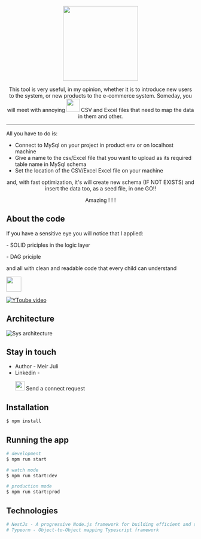 <p align="center">
  <img src="https://blog.openblocks.dev/_gatsby/image/376626d2b0c5c4aa79daa5c53f49e2d4/2a22caff1b12eeed23153a33837aa41c/how-to-import-or-export-csv-excel-files-in-mysql-header.avif?u=https%3A%2F%2Fimages.ctfassets.net%2F1cnhuyin0xyv%2F4oMvT4BKvC39woUGzrZh6a%2Fec4408701ef2d2e9e273c9aa8d670a58%2Fhow-to-import-or-export-csv-excel-files-in-mysql-header.png&a=w%3D1448%26h%3D642%26fm%3Davif%26q%3D75&cd=2023-02-10T07%3A17%3A29.650Z" width="200" />
</p>

<p align="center">
  This tool is very useful, in my opinion, whether it is to introduce new users to the system,  or new products to the e-commerce system. Someday, you will meet with annoying <img src="https://m.media-amazon.com/images/W/MEDIAX_792452-T2/images/I/719IQp4yPuL._SX522_.jpg" width=35 height=35 /> CSV and Excel files that need to map the data in them and other.
<hr/>
 All you have to do is: <ul>
   <li>Connect to MySql on your project in product env or on localhost machine</li>
   <li>Give a name to the csv/Excel file that you want to upload as its required table name in MySql schema</li>
   <li>Set the location of the CSV/Excel Excel file on your machine</li>
 </ul> 
</p>
  <p align="center" style={color:'red'}>and, with fast optimization, it's will create new schema (IF NOT EXISTS) and insert the data too, as a seed file, in one GO!!</p>
  <p align="center" font-size="22px"> Amazing ! ! ! </p>

  ## About the code
  <p>If you have a sensitive eye you will notice that I applied:</p> 
    <p>- SOLID priciples in the logic layer</p>
    <p>- DAG priciple</p> 
    <p>and all with clean and readable code that every child can understand</p><img src="https://storage.googleapis.com/sticker-prod/NFYUpmqjfGbOHVAUydxk/cover.thumb256.png" width=40 height=40/>

  [![YToube video](https://www.youtube.com/watch?v=Jwo1TUFAEsA)](https://github.com/HeloyoM/csv-transporter/assets/57059886/636137ea-7e9c-4ebe-8728-b88c13cf1817)
  
  ## Architecture
  ![Sys architecture](https://github.com/HeloyoM/csv-transporter/assets/57059886/018ec208-387d-4866-87db-41c072cc9fd4)

  ## Stay in touch

- Author - Meir Juli
- Linkedin -
  <p><a href="https://www.linkedin.com/in/meir-juli-a301a5197" target="_blank"><img src="https://cdn2.iconfinder.com/data/icons/social-media-2285/512/1_Linkedin_unofficial_colored_svg-512.png" width=25 height=25 /></a> Send a connect request</p>

## Installation

```bash
$ npm install
```

## Running the app

```bash
# development
$ npm run start

# watch mode
$ npm run start:dev

# production mode
$ npm run start:prod
```
## Technologies
```bash
# NestJs - A progressive Node.js framework for building efficient and scalable server-side applications.
# Typeorm - Object-to-Object mapping Typescript framework 
```
